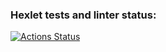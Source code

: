 ### Hexlet tests and linter status:
[![Actions Status](https://github.com/davidotalvaro94-collab/python-project-140/actions/workflows/hexlet-check.yml/badge.svg)](https://github.com/davidotalvaro94-collab/python-project-140/actions)